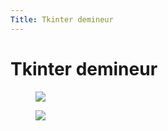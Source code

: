 ```yaml
---
Title: Tkinter demineur
---
```


# Tkinter demineur
<figure><div>
  <img src="../images/tkinter_mines0.png">
</div>
</figure>

<figure><div>
  <img src="../images/tkinter_mines1.png">
</div>
</figure>